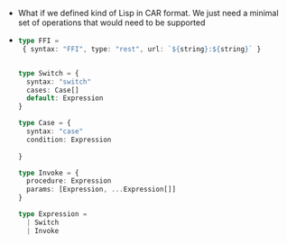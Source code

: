 - What if we defined kind of Lisp in CAR format. We just need a minimal set of operations that would need to be supported
- ```ts
  type FFI =
   { syntax: "FFI", type: "rest", url: `${string}:${string}` }
  
  
  type Switch = {
    syntax: "switch"
    cases: Case[]
    default: Expression
  }
  
  type Case = {
    syntax: "case"
    condition: Expression
    
  }
  
  type Invoke = {
    procedure: Expression
    params: [Expression, ...Expression[]]
  }
  
  type Expression =
    | Switch
    | Invoke
  
  
  ```